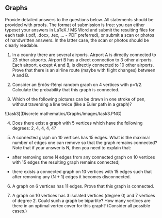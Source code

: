## Graphs
Provide detailed answers to the questions below. All statements should be provided with proofs. The format of submission is free: you can either typeset your answers in LaTeX / MS Word and submit the resulting files for each task (.pdf, .docx, .tex, ... - PDF preferred), or submit a scan or photos of handwritten answers. In the latter case, the scan or photos should be clearly readable.



1. In a country there are several airports. Airport A is directly connected to 23 other airports. Airport B has a direct connection to 3 other airports. Each airport, except A and B, is directly connected to 10 other airports. Prove that there is an airline route (maybe with flight changes) between A and B.

2. Consider an Erdős–Rényi random graph on 4 vertices with p=1/2. Calculate the probability that this graph is connected.

3. Which of the following pictures can be drawn in one stroke of pen, without traversing a line twice (like a Euler path in a graph)?

![task3](Discrete mathematics/Graphs/images/task3.PNG)


4. Does there exist a graph with 5 vertices which have the following degrees: 2, 4, 4, 4, 4?

5. A connected graph on 10 vertices has 15 edges. What is the maximal number of edges one can remove so that the graph remains connected? Note that if your answer is N, then you need to explain that:

- after removing some N edges from any connected graph on 10 vertices with 15 edges the resulting graph remains connected;

- there exists a connected graph on 10 vertices with 15 edges such that after removing any (N + 1) edges it becomes disconnected.

6. A graph on 6 vertices has 11 edges. Prove that this graph is connected.

7. A graph on 10 vertices has 3 isolated vertices (degree 0) and 7 vertices of degree 2. Could such a graph be bipartite? How many vertices are there in an optimal vertex cover for this graph? (Consider all possible cases.)